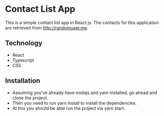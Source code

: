 # Contact List App
This is a simple contact list app in React js. The contacts for this application are retrieved from http://randomuser.me.

## Technology
- React
- Typescript
- CSS

## Installation
- Assuming you've already have nodejs and yarn installed, go ahead and clone the project.
- Then you need to run yarn install to install the dependencies.
- At this you should be able run the project via yarn start.
